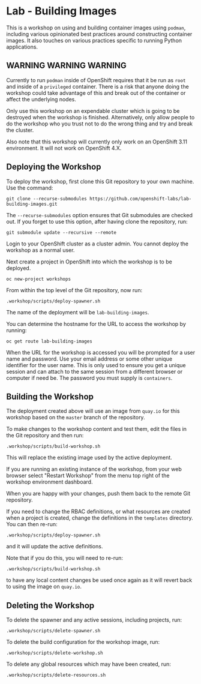Lab - Building Images
=====================

This is a workshop on using and building container images using `podman`, including various opinionated best practices around constructing container images. It also touches on various practices specific to running Python applications.

WARNING WARNING WARNING
-----------------------

Currently to run ``podman`` inside of OpenShift requires that it be run as `root` and inside of a `privileged` container. There is a risk that anyone doing the workshop could take advantage of this and break out of the container or affect the underlying nodes.

Only use this workshop on an expendable cluster which is going to be destroyed when the workshop is finished. Alternatively, only allow people to do the workshop who you trust not to do the wrong thing and try and break the cluster.

Also note that this workshop will currently only work on an OpenShift 3.11 environment. It will not work on OpenShift 4.X.

Deploying the Workshop
----------------------

To deploy the workshop, first clone this Git repository to your own machine. Use the command:

```
git clone --recurse-submodules https://github.com/openshift-labs/lab-building-images.git
```

The ``--recurse-submodules`` option ensures that Git submodules are checked out. If you forget to use this option, after having clone the repository, run:

```
git submodule update --recursive --remote
```

Login to your OpenShift cluster as a cluster admin. You cannot deploy the workshop as a normal user.

Next create a project in OpenShift into which the workshop is to be deployed.

```
oc new-project workshops
```

From within the top level of the Git repository, now run:

```
.workshop/scripts/deploy-spawner.sh
```

The name of the deployment will be ``lab-building-images``.

You can determine the hostname for the URL to access the workshop by running:

```
oc get route lab-building-images
```

When the URL for the workshop is accessed you will be prompted for a user name and password. Use your email address or some other unique identifier for the user name. This is only used to ensure you get a unique session and can attach to the same session from a different browser or computer if need be. The password you must supply is ``containers``.

Building the Workshop
---------------------

The deployment created above will use an image from ``quay.io`` for this workshop based on the ``master`` branch of the repository.

To make changes to the workshop content and test them, edit the files in the Git repository and then run:

```
.workshop/scripts/build-workshop.sh
```

This will replace the existing image used by the active deployment.

If you are running an existing instance of the workshop, from your web browser select "Restart Workshop" from the menu top right of the workshop environment dashboard.

When you are happy with your changes, push them back to the remote Git repository.

If you need to change the RBAC definitions, or what resources are created when a project is created, change the definitions in the ``templates`` directory. You can then re-run:

```
.workshop/scripts/deploy-spawner.sh
```

and it will update the active definitions.

Note that if you do this, you will need to re-run:

```
.workshop/scripts/build-workshop.sh
```

to have any local content changes be used once again as it will revert back to using the image on ``quay.io``.

Deleting the Workshop
---------------------

To delete the spawner and any active sessions, including projects, run:

```
.workshop/scripts/delete-spawner.sh
```

To delete the build configuration for the workshop image, run:

```
.workshop/scripts/delete-workshop.sh
```

To delete any global resources which may have been created, run:

```
.workshop/scripts/delete-resources.sh
```
